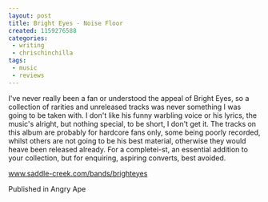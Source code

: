 ```yaml
---
layout: post
title: Bright Eyes - Noise Floor
created: 1159276588
categories:
 - writing
 - chrischinchilla
tags: 
 - music 
 - reviews
---
```


I've never really been a fan or understood the appeal of Bright Eyes, so a collection of rarities and unreleased tracks was never something I was going to be taken with. I don't like his funny warbling voice or his lyrics, the music's alright, but nothing special, to be short, I don't get it. The tracks on this album are probably for hardcore fans only, some being poorly recorded, whilst others are not going to be his best material, otherwise they would heave been released already. For a completei-st, an essential addition to your collection, but for enquiring, aspiring converts, best avoided.

<a href="https://www.saddle-creek.com/bands/brighteyes" target="_blank">www.saddle-creek.com/bands/brighteyes</a>

Published in Angry Ape

